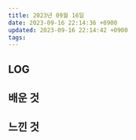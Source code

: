 ```yaml
---
title: 2023년 09월 16일
date: 2023-09-16 22:14:36 +0900
updated: 2023-09-16 22:14:42 +0900
tags: 
---
```


## LOG

## 배운 것

## 느낀 것
